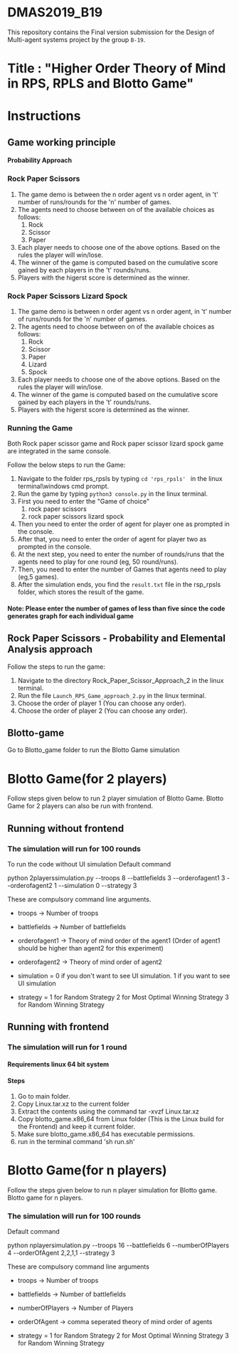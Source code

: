 # DMAS2019_B19
This repository contains the Final version submission for the Design of Multi-agent systems project by the group ``B-19``. 

# Title : "Higher Order Theory of Mind in RPS, RPLS and Blotto Game"

# Instructions 
## Game working principle
#### Probability Approach
### Rock Paper Scissors
1. The game demo is between the n order agent vs n order agent, in 't' number of runs/rounds for the 'n' number of games.
2. The agents need to choose between on of the available choices as follows:         
    1. Rock 
    2. Scissor 
    3. Paper 
3. Each player needs to choose one of the above options. Based on the rules the player will win/lose.
4. The winner of the game is computed based on the cumulative score gained by each players in the 't' rounds/runs.
5. Players with the higerst score is determined as the winner.

### Rock Paper Scissors Lizard Spock
1. The game demo is between n order agent vs n order agent, in 't' number of runs/rounds for the 'n' number of games.
2. The agents need to choose between on of the available choices as follows:         
    1. Rock 
    2. Scissor 
    3. Paper 
    4. Lizard 
    5. Spock
3. Each player needs to choose one of the above options. Based on the rules the player will win/lose.
4. The winner of the game is computed based on the cumulative score gained by each players in the 't' rounds/runs.
5. Players with the higerst score is determined as the winner.

### Running the Game
Both Rock paper scissor game and Rock paper scissor lizard spock game are integrated in the same console.

Follow the below steps to run the Game:

1. Navigate to the folder rps_rpsls by typing ```cd 'rps_rpsls' ``` in the linux terminal\windows cmd prompt.
2. Run the game by typing ```python3 console.py``` in the linux terminal.
3. First you need to enter the "Game of choice"
    1. rock paper scissors
    2. rock paper scissors lizard spock
4. Then you need to enter the order of agent for player one as prompted in the console.
5. After that, you need to enter the order of agent for player two as prompted in the console.
6. At the next step, you need to enter the number of rounds/runs that the agents need to play for one round (eg, 50 round/runs).
7. Then, you need to enter the number of Games that agents need to play (eg,5 games).
8. After the simulation ends, you find the ``result.txt`` file in the rsp_rpsls folder, which stores the result of the game.
#### Note: Please enter the number of games of less than five since the code generates graph for each individual game

## Rock Paper Scissors - Probability and Elemental Analysis approach

Follow the steps to run the game:
1. Navigate to the directory Rock_Paper_Scissor_Approach_2 in the linux terminal.
2. Run the file ```Launch_RPS_Game_approach_2.py``` in the linux terminal.
3. Choose the order of player 1 (You can choose any order).
4. Choose the order of player 2 (You can choose any order).



## Blotto-game 
  Go to Blotto_game folder to run the Blotto Game simulation
  # Blotto Game(for 2 players)
 Follow steps given below to run 2 player simulation of Blotto Game. Blotto Game for 2 players can also be run with frontend.

## Running without frontend 
### The simulation will run for 100 rounds 
   
   To run the code without UI simulation
   Default command
   
   python 2playerssimulation.py --troops 8 --battlefields 3 --orderofagent1 3 --orderofagent2 1  --simulation 0 --strategy 3

These are compulsory command line arguments.

- troops -> Number of troops

- battlefields -> Number of battlefields

- orderofagent1 -> Theory of mind order of the agent1  (Order of agent1 should be higher than agent2 for this experiment)

- orderofagent2 -> Theory of mind order of agent2

- simulation =  0 if you don't want to see UI simulation.
                1 if you want to see UI simulation
                
- strategy =    1 for Random Strategy
                2 for Most Optimal Winning Strategy
                3 for Random Winning Strategy
                
 ## Running with frontend    
 ### The simulation will run for 1 round 
 #### Requirements linux 64 bit system
 #### Steps
 1. Go to main folder.
 2. Copy Linux.tar.xz to the current folder  
 3. Extract the contents using the command tar -xvzf Linux.tar.xz
 4. Copy blotto_game.x86_64 from Linux folder (This is the Linux build for the Frontend) and keep it current folder.
 5. Make sure blotto_game.x86_64 has executable permissions.
 6. run in the terminal command 'sh run.sh' 

# Blotto Game(for n players)
Follow the steps given below to run n player simulation for Blotto game. Blotto game for n players.
### The simulation will run for 100 rounds
Default command 

   python nplayersimulation.py --troops 16 --battlefields 6 --numberOfPlayers 4 --orderOfAgent 2,2,1,1  --strategy 3
   
   These are compulsory command line arguments
   
   - troops -> Number of troops
   
   - battlefields -> Number of battlefields
   
   - numberOfPlayers -> Number of Players 
   
   - orderOfAgent -> comma seperated theory of mind order of agents
   
   - strategy =    1 for Random Strategy
                   2 for Most Optimal Winning Strategy
                   3 for Random Winning Strategy
   
   



